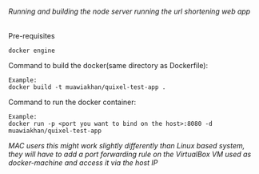 ###### Running and building the node server running the url shortening web app
Pre-requisites
```
docker engine
```
Command to build the docker(same directory as Dockerfile):
```
Example:
docker build -t muawiakhan/quixel-test-app .
```
Command to run the docker container:
```
Example:
docker run -p <port you want to bind on the host>:8080 -d muawiakhan/quixel-test-app
```
*MAC users this might work slightly differently than Linux based system, they will have to add a port forwarding rule on the VirtualBox VM used as docker-machine and access it via the host IP*
